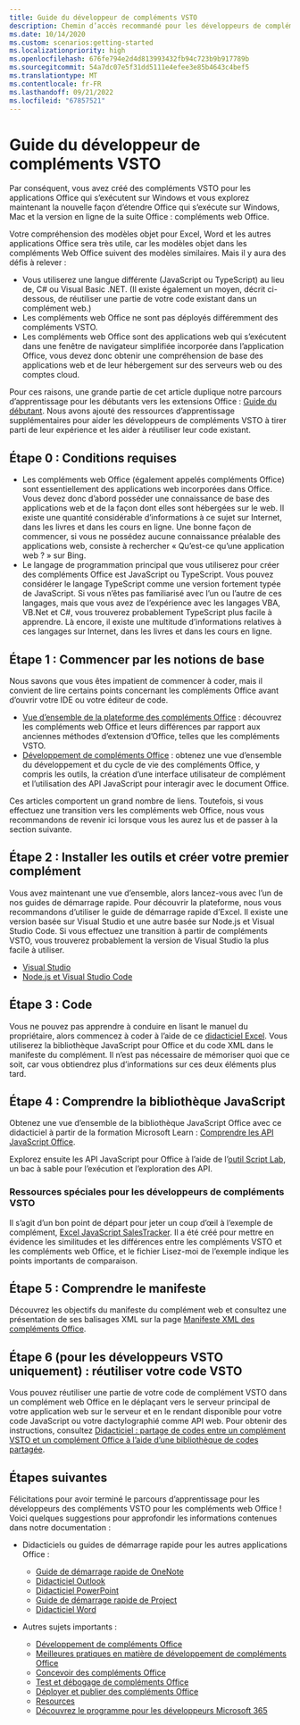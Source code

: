 ```yaml
---
title: Guide du développeur de compléments VSTO
description: Chemin d’accès recommandé pour les développeurs de compléments VSTO expérimentés pour la formation de ressources pour les compléments web Office.
ms.date: 10/14/2020
ms.custom: scenarios:getting-started
ms.localizationpriority: high
ms.openlocfilehash: 676fe794e2d4d813993432fb94c723b9b917789b
ms.sourcegitcommit: 54a7dc07e5f31dd5111e4efee3e85b4643c4bef5
ms.translationtype: MT
ms.contentlocale: fr-FR
ms.lasthandoff: 09/21/2022
ms.locfileid: "67857521"
---
```

# <a name="vsto-add-in-developers-guide"></a>Guide du développeur de compléments VSTO

Par conséquent, vous avez créé des compléments VSTO pour les applications Office qui s’exécutent sur Windows et vous explorez maintenant la nouvelle façon d’étendre Office qui s’exécute sur Windows, Mac et la version en ligne de la suite Office : compléments web Office.

Votre compréhension des modèles objet pour Excel, Word et les autres applications Office sera très utile, car les modèles objet dans les compléments Web Office suivent des modèles similaires. Mais il y aura des défis à relever :

- Vous utiliserez une langue différente (JavaScript ou TypeScript) au lieu de, C# ou Visual Basic .NET. (Il existe également un moyen, décrit ci-dessous, de réutiliser une partie de votre code existant dans un complément web.)
- Les compléments web Office ne sont pas déployés différemment des compléments VSTO.
- Les compléments web Office sont des applications web qui s’exécutent dans une fenêtre de navigateur simplifiée incorporée dans l’application Office, vous devez donc obtenir une compréhension de base des applications web et de leur hébergement sur des serveurs web ou des comptes cloud. 

Pour ces raisons, une grande partie de cet article duplique notre parcours d’apprentissage pour les débutants vers les extensions Office : [Guide du débutant](learning-path-beginner.md). Nous avons ajouté des ressources d’apprentissage supplémentaires pour aider les développeurs de compléments VSTO à tirer parti de leur expérience et les aider à réutiliser leur code existant.

## <a name="step-0-prerequisites"></a>Étape 0 : Conditions requises

- Les compléments web Office (également appelés compléments Office) sont essentiellement des applications web incorporées dans Office. Vous devez donc d’abord posséder une connaissance de base des applications web et de la façon dont elles sont hébergées sur le web. Il existe une quantité considérable d’informations à ce sujet sur Internet, dans les livres et dans les cours en ligne. Une bonne façon de commencer, si vous ne possédez aucune connaissance préalable des applications web, consiste à rechercher « Qu’est-ce qu’une application web ? » sur Bing.
- Le langage de programmation principal que vous utiliserez pour créer des compléments Office est JavaScript ou TypeScript. Vous pouvez considérer le langage TypeScript comme une version fortement typée de JavaScript. Si vous n’êtes pas familiarisé avec l’un ou l’autre de ces langages, mais que vous avez de l’expérience avec les langages VBA, VB.Net et C#, vous trouverez probablement TypeScript plus facile à apprendre. Là encore, il existe une multitude d’informations relatives à ces langages sur Internet, dans les livres et dans les cours en ligne.

## <a name="step-1-begin-with-fundamentals"></a>Étape 1 : Commencer par les notions de base

Nous savons que vous êtes impatient de commencer à coder, mais il convient de lire certains points concernant les compléments Office avant d’ouvrir votre IDE ou votre éditeur de code.

- [Vue d’ensemble de la plateforme des compléments Office](office-add-ins.md) : découvrez les compléments web Office et leurs différences par rapport aux anciennes méthodes d’extension d’Office, telles que les compléments VSTO.
- [Développement de compléments Office](../develop/develop-overview.md) : obtenez une vue d’ensemble du développement et du cycle de vie des compléments Office, y compris les outils, la création d’une interface utilisateur de complément et l’utilisation des API JavaScript pour interagir avec le document Office.

Ces articles comportent un grand nombre de liens. Toutefois, si vous effectuez une transition vers les compléments web Office, nous vous recommandons de revenir ici lorsque vous les aurez lus et de passer à la section suivante.

## <a name="step-2-install-tools-and-create-your-first-add-in"></a>Étape 2 : Installer les outils et créer votre premier complément

Vous avez maintenant une vue d’ensemble, alors lancez-vous avec l’un de nos guides de démarrage rapide. Pour découvrir la plateforme, nous vous recommandons d’utiliser le guide de démarrage rapide d’Excel. Il existe une version basée sur Visual Studio et une autre basée sur Node.js et Visual Studio Code. Si vous effectuez une transition à partir de compléments VSTO, vous trouverez probablement la version de Visual Studio la plus facile à utiliser.

- [Visual Studio](../quickstarts/excel-quickstart-jquery.md?tabs=visualstudio)
- [Node.js et Visual Studio Code](../quickstarts/excel-quickstart-jquery.md?tabs=yeomangenerator)

## <a name="step-3-code"></a>Étape 3 : Code

Vous ne pouvez pas apprendre à conduire en lisant le manuel du propriétaire, alors commencez à coder à l’aide de ce [didacticiel Excel](../tutorials/excel-tutorial.md). Vous utiliserez la bibliothèque JavaScript pour Office et du code XML dans le manifeste du complément. Il n’est pas nécessaire de mémoriser quoi que ce soit, car vous obtiendrez plus d’informations sur ces deux éléments plus tard.

## <a name="step-4-understand-the-javascript-library"></a>Étape 4 : Comprendre la bibliothèque JavaScript

Obtenez une vue d’ensemble de la bibliothèque JavaScript Office avec ce didacticiel à partir de la formation Microsoft Learn : [Comprendre les API JavaScript Office](/training/modules/intro-office-add-ins/3-apis).

Explorez ensuite les API JavaScript pour Office à l’aide de l’[outil Script Lab](explore-with-script-lab.md), un bac à sable pour l’exécution et l’exploration des API.

### <a name="special-resource-for-vsto-add-in-developers"></a>Ressources spéciales pour les développeurs de compléments VSTO

Il s’agit d’un bon point de départ pour jeter un coup d’œil à l’exemple de complément, [Excel JavaScript SalesTracker](https://github.com/OfficeDev/Excel-Add-in-JavaScript-SalesTracker). Il a été créé pour mettre en évidence les similitudes et les différences entre les compléments VSTO et les compléments web Office, et le fichier Lisez-moi de l’exemple indique les points importants de comparaison.

## <a name="step-5-understand-the-manifest"></a>Étape 5 : Comprendre le manifeste

Découvrez les objectifs du manifeste du complément web et consultez une présentation de ses balisages XML sur la page [Manifeste XML des compléments Office](../develop/add-in-manifests.md).

## <a name="step-6-for-vsto-developers-only-reuse-your-vsto-code"></a>Étape 6 (pour les développeurs VSTO uniquement) : réutiliser votre code VSTO

Vous pouvez réutiliser une partie de votre code de complément VSTO dans un complément web Office en le déplaçant vers le serveur principal de votre application web sur le serveur et en le rendant disponible pour votre code JavaScript ou votre dactylographié comme API web. Pour obtenir des instructions, consultez [Didacticiel : partage de codes entre un complément VSTO et un complément Office à l’aide d’une bibliothèque de codes partagée](../tutorials/migrate-vsto-to-office-add-in-shared-code-library-tutorial.md).

## <a name="next-steps"></a>Étapes suivantes

Félicitations pour avoir terminé le parcours d’apprentissage pour les développeurs des compléments VSTO pour les compléments web Office ! Voici quelques suggestions pour approfondir les informations contenues dans notre documentation :

- Didacticiels ou guides de démarrage rapide pour les autres applications Office :

  - [Guide de démarrage rapide de OneNote](../quickstarts/onenote-quickstart.md)
  - [Didacticiel Outlook](/outlook/add-ins/addin-tutorial)
  - [Didacticiel PowerPoint](../tutorials/powerpoint-tutorial.md)
  - [Guide de démarrage rapide de Project](../quickstarts/project-quickstart.md)
  - [Didacticiel Word](../tutorials/word-tutorial.md)

- Autres sujets importants :

  - [Développement de compléments Office](../develop/develop-overview.md)
  - [Meilleures pratiques en matière de développement de compléments Office](../concepts/add-in-development-best-practices.md)
  - [Concevoir des compléments Office](../design/add-in-design.md)
  - [Test et débogage de compléments Office](../testing/test-debug-office-add-ins.md)
  - [Déployer et publier des compléments Office](../publish/publish.md)
  - [Resources](../resources/resources-links-help.md)
  - [Découvrez le programme pour les développeurs Microsoft 365](https://developer.microsoft.com/microsoft-365/dev-program)
